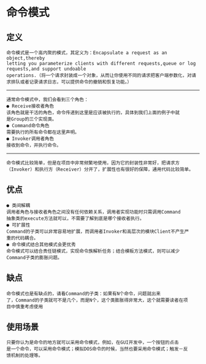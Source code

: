 # 命令模式

## 定义

    命令模式是一个高内聚的模式，其定义为：Encapsulate a request as an object,thereby
    letting you parameterize clients with different requests,queue or log requests,and support undoable
    operations.（将一个请求封装成一个对象，从而让你使用不同的请求把客户端参数化，对请
    求排队或者记录请求日志，可以提供命令的撤销和恢复功能。）

-------

    通常命令模式中，我们会看到三个角色：
    ● Receive接收者角色
    该角色就是干活的角色，命令传递到这里是应该被执行的，具体到我们上面的例子中就
    是Group的三个实现类。
    ● Command命令角色
    需要执行的所有命令都在这里声明。
    ● Invoker调用者角色
    接收到命令，并执行命令。

-------

    命令模式比较简单，但是在项目中非常频繁地使用，因为它的封装性非常好，把请求方
    （Invoker）和执行方（Receiver）分开了，扩展性也有很好的保障，通用代码比较简单。


## 优点

    ● 类间解耦
    调用者角色与接收者角色之间没有任何依赖关系，调用者实现功能时只需调用Command
    抽象类的execute方法就可以，不需要了解到底是哪个接收者执行。
    ● 可扩展性
    Command的子类可以非常容易地扩展，而调用者Invoker和高层次的模块Client不产生严
    重的代码耦合。
    ● 命令模式结合其他模式会更优秀
    命令模式可以结合责任链模式，实现命令族解析任务；结合模板方法模式，则可以减少
    Command子类的膨胀问题。

## 缺点

    命令模式也是有缺点的，请看Command的子类：如果有N个命令，问题就出来
    了，Command的子类就可不是几个，而是N个，这个类膨胀得非常大，这个就需要读者在项
    目中慎重考虑使用

## 使用场景

    只要你认为是命令的地方就可以采用命令模式，例如，在GUI开发中，一个按钮的点击
    是一个命令，可以采用命令模式；模拟DOS命令的时候，当然也要采用命令模式；触发－反
    馈机制的处理等。